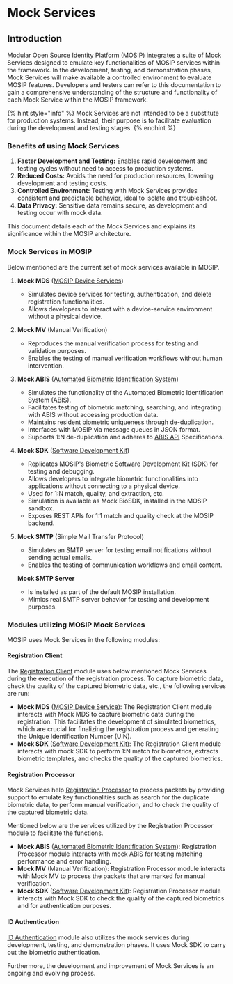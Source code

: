 # Mock Services

## Introduction

Modular Open Source Identity Platform (MOSIP) integrates a suite of Mock Services designed to emulate key functionalities of MOSIP services within the framework. In the development, testing, and demonstration phases, Mock Services will make available a controlled environment to evaluate MOSIP features. Developers and testers can refer to this documentation to gain a comprehensive understanding of the structure and functionality of each Mock Service within the MOSIP framework.

{% hint style="info" %}
Mock Services are not intended to be a substitute for production systems. Instead, their purpose is to facilitate evaluation during the development and testing stages.
{% endhint %}

### Benefits of using Mock Services

1. **Faster Development and Testing:** Enables rapid development and testing cycles without need to access to production systems.
2. **Reduced Costs:** Avoids the need for production resources, lowering development and testing costs.
3. **Controlled Environment:** Testing with Mock Services provides consistent and predictable behavior, ideal to isolate and troubleshoot.
4. **Data Privacy:** Sensitive data remains secure, as development and testing occur with mock data.

This document details each of the Mock Services and explains its significance within the MOSIP architecture.

### Mock Services in MOSIP

Below mentioned are the current set of mock services available in MOSIP.

1. **Mock MDS** ([MOSIP Device Services](https://docs.mosip.io/1.1.5/biometrics/mosip-device-service-specification))
   * Simulates device services for testing, authentication, and delete registration functionalities.
   * Allows developers to interact with a device-service environment without a physical device.
2. **Mock MV** (Manual Verification)
   * Reproduces the manual verification process for testing and validation purposes.
   * Enables the testing of manual verification workflows without human intervention.
3. **Mock ABIS** ([Automated Biometric Identification System](https://docs.mosip.io/1.2.0/~/changes/EDXkAXJ2BnUpKbwo76Y3/biometrics/abis))
   * Simulates the functionality of the Automated Biometric Identification System (ABIS).
   * Facilitates testing of biometric matching, searching, and integrating with ABIS without accessing production data.
   * Maintains resident biometric uniqueness through de-duplication.
   * Interfaces with MOSIP via message queues in JSON format.
   * Supports 1:N de-duplication and adheres to [ABIS API](https://docs.mosip.io/1.2.0/~/changes/EDXkAXJ2BnUpKbwo76Y3/biometrics/abis-api) Specifications.
4. **Mock SDK** ([Software Development Kit](https://docs.mosip.io/1.2.0/biometrics/biometric-sdk))
   * Replicates MOSIP's Biometric Software Development Kit (SDK) for testing and debugging.
   * Allows developers to integrate biometric functionalities into applications without connecting to a physical device.
   * Used for 1:N match, quality, and extraction, etc.
   * Simulation is available as Mock BioSDK, installed in the MOSIP sandbox.
   * Exposes REST APIs for 1:1 match and quality check at the MOSIP backend.
5.  **Mock SMTP** (Simple Mail Transfer Protocol)

    * Simulates an SMTP server for testing email notifications without sending actual emails.
    * Enables the testing of communication workflows and email content.

    **Mock SMTP Server**

    * Is installed as part of the default MOSIP installation.
    * Mimics real SMTP server behavior for testing and development purposes.

### Modules utilizing MOSIP Mock Services

MOSIP uses Mock Services in the following modules:

#### Registration Client

The [Registration Client](../identity-issuance/registration-client/) module uses below mentioned Mock Services during the execution of the registration process. To capture biometric data, check the quality of the captured biometric data, etc., the following services are run:

* **Mock MDS** ([MOSIP Device Service](https://docs.mosip.io/1.1.5/biometrics/mosip-device-service-specification)): The Registration Client module interacts with Mock MDS to capture biometric data during the registration. This facilitates the development of simulated biometrics, which are crucial for finalizing the registration process and generating the Unique Identification Number (UIN).
* **Mock SDK** ([Software Development Kit](https://docs.mosip.io/1.2.0/biometrics/biometric-sdk)): The Registration Client module interacts with mock SDK to perform 1:N match for biometrics, extracts biometric templates, and checks the quality of the captured biometrics.

#### Registration Processor

Mock Services help [Registration Processor](../identity-issuance/registration-processor/) to process packets by providing support to emulate key functionalities such as search for the duplicate biometric data, to perform manual verification, and to check the quality of the captured biometric data.

Mentioned below are the services utilized by the Registration Processor module to facilitate the functions.

* **Mock ABIS** ([Automated Biometric Identification System](https://docs.mosip.io/1.2.0/~/changes/EDXkAXJ2BnUpKbwo76Y3/biometrics/abis)): Registration Processor module interacts with mock ABIS for testing matching performance and error handling.
* **Mock MV** (Manual Verification): Registration Processor module interacts with Mock MV to process the packets that are marked for manual verification.
* **Mock SDK** ([Software Development Kit](https://docs.mosip.io/1.2.0/biometrics/biometric-sdk)): Registration Processor module interacts with Mock SDK to check the quality of the captured biometrics and for authentication purposes.

#### ID Authentication

[ID Authentication](https://docs.mosip.io/1.2.0/modules/id-authentication-services) module also utilizes the mock services during development, testing, and demonstration phases. It uses Mock SDK to carry out the biometric authentication.

Furthermore, the development and improvement of Mock Services is an ongoing and evolving process.&#x20;
